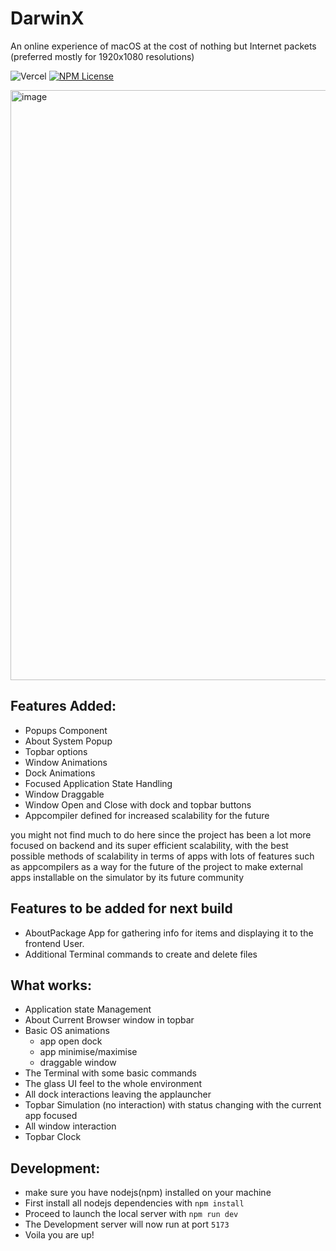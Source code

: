 # DarwinX

An online experience of macOS at the cost of nothing but Internet packets (preferred mostly for 1920x1080 resolutions)

![Vercel](https://vercelbadge.vercel.app/api/thelinuxguy-ssh/MacOS-Simulator)
[![NPM License](https://img.shields.io/npm/l/all-contributors.svg?style=flat)](https://github.com/TheLinuxGuy-ssh/MacOS-Simulator/blob/main/LICENSE)

<img width="1919" height="944" alt="image" src="https://github.com/user-attachments/assets/c1f746a1-366c-4661-8a37-0adf49c33bdc" />

## Features Added: 

- Popups Component
- About System Popup
- Topbar options
- Window Animations
- Dock Animations
- Focused Application State Handling
- Window Draggable
- Window Open and Close with dock and topbar buttons
- Appcompiler defined for increased scalability for the future

you might not find much to do here since the project has been a lot more focused on backend and its super efficient scalability, with the best possible methods of scalability in terms of apps with lots of features such as appcompilers as a way for the future of the project to make external apps installable on the simulator by its future community

## Features to be added for next build

- AboutPackage App for gathering info for items and displaying it to the frontend User.
- Additional Terminal commands to create and delete files 

## What works:
- Application state Management
- About Current Browser window in topbar
- Basic OS animations
  - app open dock
  - app minimise/maximise
  - draggable window
- The Terminal with some basic commands
- The glass UI feel to the whole environment
- All dock interactions leaving the applauncher
- Topbar Simulation (no interaction) with status changing with the current app focused
- All window interaction
- Topbar Clock

## Development:

- make sure you have nodejs(npm) installed on your machine
- First install all nodejs dependencies with `npm install`
- Proceed to launch the local server with `npm run dev`
- The Development server will now run at port `5173`
- Voila you are up!